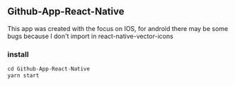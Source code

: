 ## Github-App-React-Native
<p>This app was created with the focus on IOS, for android there may be some bugs because I don't import in react-native-vector-icons</p>

### install
```js
cd Github-App-React-Native
yarn start
```
